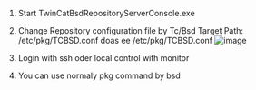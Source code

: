 1. Start TwinCatBsdRepositoryServerConsole.exe
2. Change Repository configuration file by Tc/Bsd Target
   Path: /etc/pkg/TCBSD.conf
   doas ee /etc/pkg/TCBSD.conf
![image](https://github.com/user-attachments/assets/114045c1-cbdc-442a-9f90-bc295777d634)

3. Login with ssh oder local control with monitor
4. You can use normaly pkg command by bsd
